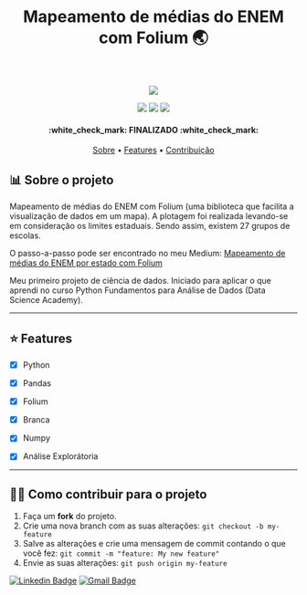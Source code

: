 
<header> 
<h1 align="center">Mapeamento de médias do ENEM com Folium 🌏</h1>
</header>

<p align="center">
<img src="https://media.giphy.com/media/WpCJ3twvjlb9B2mRjC/giphy.gif">
 </p>

<p align="center">
<img src="https://img.shields.io/github/repo-size/wendelmarques/mapeamento-medias-enem-folium?color=blueviolet">
<img src="https://img.shields.io/github/languages/count/wendelmarques/mapeamento-medias-enem-folium?color=blueviolet">
<img src="https://img.shields.io/github/followers/wendelmarques?color=blueviolet">
</p>

<h4 align="center"> 
:white_check_mark: FINALIZADO :white_check_mark:
</h4> 
<p align="center">
 <a href="#-sobre-o-projeto">Sobre</a> • 
 <a href="#-features">Features</a> • 
 <a href="#-como-contribuir-para-o-projeto">Contribuição</a>  
</p>

## 📊 Sobre o projeto

Mapeamento de médias do ENEM com Folium (uma biblioteca que facilita a visualização de dados em um mapa).  A plotagem foi realizada levando-se em consideração os limites estaduais. Sendo assim, existem 27 grupos de escolas. 

O passo-a-passo pode ser encontrado no meu Medium: <a href="https://medium.com/@WendelMarquesJS/mapeamento-de-m%C3%A9dias-do-enem-por-estado-com-folium-bf61fe23a3d8r">Mapeamento de médias do ENEM por estado com Folium</a>    

Meu primeiro projeto de ciência de dados. Iniciado para aplicar o que aprendi no curso Python Fundamentos para Análise de Dados (Data Science Academy).

---

## ⭐ Features

- [x] Python
- [x] Pandas
- [x] Folium
- [x] Branca
- [x] Numpy
- [x] Análise Explorátoria 


---

## 💪🏾 Como contribuir para o projeto

1. Faça um **fork** do projeto.
2. Crie uma nova branch com as suas alterações: `git checkout -b my-feature`
3. Salve as alterações e crie uma mensagem de commit contando o que você fez: `git commit -m "feature: My new feature"`
4. Envie as suas alterações: `git push origin my-feature`


[![Linkedin Badge](https://img.shields.io/badge/-Wendel-blue?style=flat-square&logo=Linkedin&logoColor=white&link=https://www.linkedin.com/in/wendelmarques/)](https://www.linkedin.com/in/wendelmarques/) 
[![Gmail Badge](https://img.shields.io/badge/-wendelmarquesjs@gmail.com-c14438?style=flat-square&logo=Gmail&logoColor=white&link=mailto:wendelmarquesjs@gmail.com)](mailto:wendelmarquesjs)
